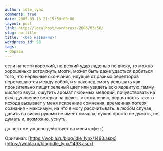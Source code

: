 ```yaml
---
author: idle_lynx
comments: true
date: 2005-03-16 21:15:50+00:00
layout: post
link: http://localhost/wordpress/2005/03/58/
slug: no-title
title: '<без названия>'
wordpress_id: 58
tags:
- Образы
---
```


если нанести короткий, но резкий удар ладонью по виску, то можно хорошенько встряхнуть мозги, может быть даже удасться добиться того, что нервыные окончания, идущие от разных рецепторов перемешаются между собой, и я наконец смогу услышать как пронзительно пищит зеленый цвет или увидеть всю ядовитую гамму кислого вкуса, ощутить аромат любимых мелодий, почувствовать на вкус дуновение ветерка на щеке... к сожалению, вероятность такого исхода вызывает у меня искренние сомнения, временная потеря сознания - максимум, на что я могу рассчитывать. в любом случае, давить на виски руками не имеет смысла, нужно просто не думать, не думать и, возможно, уснуть.

до чего же ужасно действует на меня кофе :(

Оригинал: [https://wobla.ru/blog/idle_lynx/1493.aspx](https://wobla.ru/blog/idle_lynx/1493.aspx)
